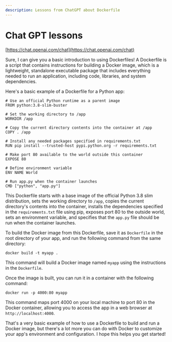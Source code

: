 ```yaml
---
description: Lessons from ChatGPT about Dockerfile
---
```


# Chat GPT lessons

[https://chat.openai.com/chat](https://chat.openai.com/chat)

Sure, I can give you a basic introduction to using Dockerfiles! A Dockerfile is a script that contains instructions for building a Docker image, which is a lightweight, standalone executable package that includes everything needed to run an application, including code, libraries, and system dependencies.

Here's a basic example of a Dockerfile for a Python app:

```
# Use an official Python runtime as a parent image
FROM python:3.8-slim-buster

# Set the working directory to /app
WORKDIR /app

# Copy the current directory contents into the container at /app
COPY . /app

# Install any needed packages specified in requirements.txt
RUN pip install --trusted-host pypi.python.org -r requirements.txt

# Make port 80 available to the world outside this container
EXPOSE 80

# Define environment variable
ENV NAME World

# Run app.py when the container launches
CMD ["python", "app.py"]

```

This Dockerfile starts with a base image of the official Python 3.8 slim distribution, sets the working directory to `/app`, copies the current directory's contents into the container, installs the dependencies specified in the `requirements.txt` file using pip, exposes port 80 to the outside world, sets an environment variable, and specifies that the `app.py` file should be run when the container launches.

To build the Docker image from this Dockerfile, save it as `Dockerfile` in the root directory of your app, and run the following command from the same directory:

```
docker build -t myapp .
```

This command will build a Docker image named `myapp` using the instructions in the `Dockerfile`.

Once the image is built, you can run it in a container with the following command:

```
docker run -p 4000:80 myapp
```

This command maps port 4000 on your local machine to port 80 in the Docker container, allowing you to access the app in a web browser at `http://localhost:4000`.

That's a very basic example of how to use a Dockerfile to build and run a Docker image, but there's a lot more you can do with Docker to customize your app's environment and configuration. I hope this helps you get started!
